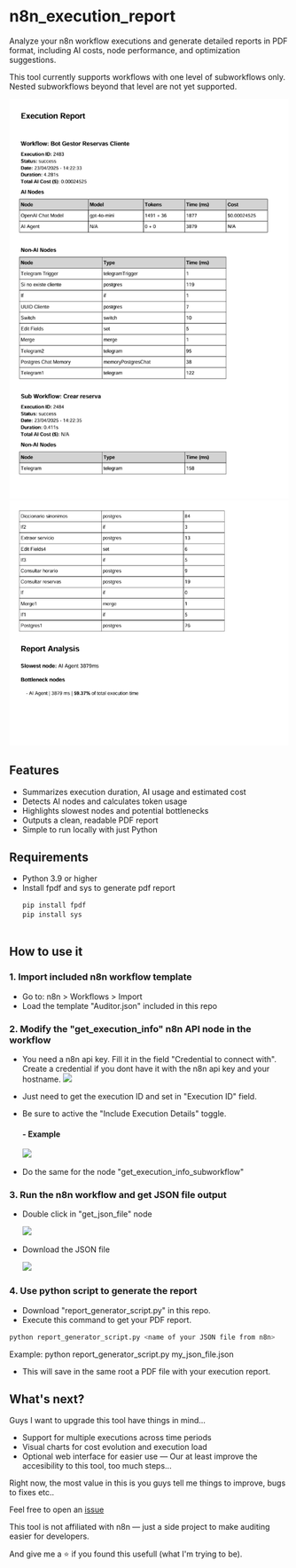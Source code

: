 # n8n_execution_report
Analyze your n8n workflow executions and generate detailed reports in PDF format, including AI costs, node performance, and optimization suggestions.

This tool currently supports workflows with one level of subworkflows only. Nested subworkflows beyond that level are not yet supported.

![](./assets/example_pdf_1.PNG)
![](./assets/example_pdf_2.PNG)
## Features
- Summarizes execution duration, AI usage and estimated cost
- Detects AI nodes and calculates token usage
- Highlights slowest nodes and potential bottlenecks
- Outputs a clean, readable PDF report
- Simple to run locally with just Python

## Requirements
- Python 3.9 or higher
- Install fpdf and sys to generate pdf report
  ```bash
  pip install fpdf
  pip install sys
 
## How to use it

### 1. Import included n8n workflow template

- Go to: n8n > Workflows > Import
- Load the template "Auditor.json" included in this repo

### 2. Modify the "get_execution_info" n8n API node in the workflow
- You need a n8n api key. Fill it in the field "Credential to connect with". Create a credential if you dont have it with the n8n api key and your hostname.
![](./assets/n8n_api_credential.PNG)

- Just need to get the execution ID and set in "Execution ID" field.
- Be sure to active the "Include Execution Details" toggle.

  #### - Example
   
  ![](./assets/n8n_node.PNG)

- Do the same for the node "get_execution_info_subworkflow"

### 3. Run the n8n workflow and get JSON file output

- Double click in "get_json_file" node

  ![](./assets/get_json_file.PNG)

- Download the JSON file

  ![](./assets/download_json.PNG)

### 4. Use python script to generate the report

- Download "report_generator_script.py" in this repo.
- Execute this command to get your PDF report.
```bash
python report_generator_script.py <name of your JSON file from n8n>
```
Example: python report_generator_script.py my_json_file.json

- This will save in the same root a PDF file with your execution report.

## What's next?

Guys I want to upgrade this tool have things in mind...

- Support for multiple executions across time periods
- Visual charts for cost evolution and execution load
- Optional web interface for easier use — Our at least improve the accesibility to this tool, too much steps...

Right now, the most value in this is you guys tell me things to improve, bugs to fixes etc..

Feel free to open an [issue](https://github.com/Xavi1995/n8n_execution_report/issues)

This tool is not affiliated with n8n — just a side project to make auditing easier for developers.

And give me a :star: if you found this usefull (what I'm trying to be).
